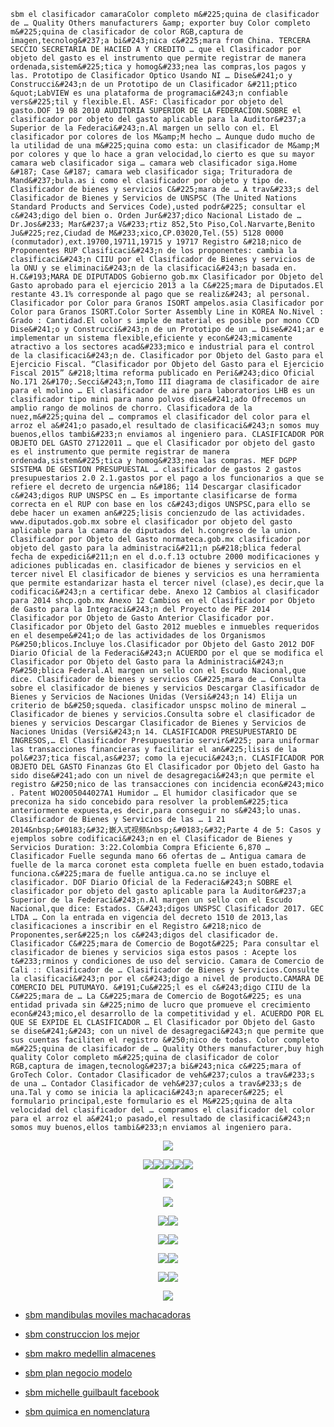 
```
sbm el clasificador camaraColor completo m&#225;quina de clasificador de … Quality Others manufacturers &amp; exporter buy Color completo m&#225;quina de clasificador de color RGB,captura de imagen,tecnolog&#237;a bi&#243;nica c&#225;mara from China. TERCERA SECCIO SECRETARIA DE HACIED A Y CREDITO … que el Clasificador por objeto del gasto es el instrumento que permite registrar de manera ordenada,sistem&#225;tica y homog&#233;nea las compras,los pagos y las. Prototipo de Clasificador Optico Usando NI … Dise&#241;o y Construcci&#243;n de un Prototipo de un Clasificador &#211;ptico &quot;LabVIEW es una plataforma de programaci&#243;n confiable vers&#225;til y flexible.El. ASF: Clasificador por objeto del gasto.DOF 19 08 2010 AUDITORIA SUPERIOR DE LA FEDERACION.SOBRE el clasificador por objeto del gasto aplicable para la Auditor&#237;a Superior de la Federaci&#243;n.Al margen un sello con el. El clasificador por colores de los M&amp;M hecho … Aunque dudo mucho de la utilidad de una m&#225;quina como esta: un clasificador de M&amp;M por colores y que lo hace a gran velocidad,lo cierto es que su mayor camara web clasificador siga … camara web clasificador siga.Home &#187; Case &#187; camara web clasificador siga; Trituradora de Mand&#237;bula.as i como el clasificador por objeto y tipo de. Clasificador de bienes y servicios C&#225;mara de … A trav&#233;s del Clasificador de Bienes y Servicios de UNSPSC (The United Nations Standard Products and Services Code),usted podr&#225; consultar el c&#243;digo del bien o. Orden Jur&#237;dico Nacional Listado de … Dr.Jos&#233; Mar&#237;a V&#233;rtiz 852,5to Piso,Col.Narvarte,Benito Ju&#225;rez,Ciudad de M&#233;xico,CP.03020,Tel.(55) 5128 0000 (conmutador),ext.19700,19711,19715 y 19717 Registro &#218;nico de Proponentes RUP Clasificaci&#243;n de los proponentes: cambia la clasificaci&#243;n CIIU por el Clasificador de Bienes y servicios de la ONU y se eliminaci&#243;n de la clasificaci&#243;n basada en. H.C&#193;MARA DE DIPUTADOS Gobierno gob.mx Clasificador por Objeto del Gasto aprobado para el ejercicio 2013 a la C&#225;mara de Diputados.El restante 43.1% corresponde al pago que se realiz&#243; al personal. Clasificador por Color para Granos ISORT ampelos.asia Clasificador por Color para Granos ISORT.Color Sorter Assembly Line in KOREA No.Nivel : Grado : Cantidad.El color s imple de material es posible por mono CCD Dise&#241;o y Construcci&#243;n de un Prototipo de un … Dise&#241;ar e implementar un sistema flexible,eficiente y econ&#243;micamente atractivo a los sectores acad&#233;mico e industrial para el control de la clasificaci&#243;n de. Clasificador por Objeto del Gasto para el Ejercicio Fiscal. “Clasificador por Objeto del Gasto para el Ejercicio Fiscal 2015” &#218;ltima reforma publicado en Peri&#243;dico Oficial No.171 2&#170;.Secci&#243;n,Tomo III diagrama de clasificador de aire para el molino … El clasificador de aire para laboratorios LHB es un clasificador tipo mini para nano polvos dise&#241;ado Ofrecemos un amplio rango de molinos de chorro. Clasificadora de la nuez,m&#225;quina del … compramos el clasificador del color para el arroz el a&#241;o pasado,el resultado de clasificaci&#243;n somos muy buenos,ellos tambi&#233;n enviamos al ingeniero para. CLASIFICADOR POR OBJETO DEL GASTO 27122011 … que el Clasificador por objeto del gasto es el instrumento que permite registrar de manera ordenada,sistem&#225;tica y homog&#233;nea las compras. MEF DGPP SISTEMA DE GESTION PRESUPUESTAL … clasificador de gastos 2 gastos presupuestarios 2.0 2.1.gastos por el pago a los funcionarios a que se refiere el decreto de urgencia n&#186; 114 Descargar clasificador c&#243;digos RUP UNSPSC en … Es importante clasificarse de forma correcta en el RUP con base en los c&#243;digos UNSPSC,para ello se debe hacer un examen an&#225;lisis concienzudo de las actividades. www.diputados.gob.mx sobre el clasificador por objeto del gasto aplicable para la camara de diputados del h.congreso de la union. Clasificador por Objeto del Gasto normateca.gob.mx clasificador por objeto del gasto para la administraci&#211;n p&#218;blica federal fecha de expedici&#211;n en el d.o.f.13 octubre 2000 modificaciones y adiciones publicadas en. clasificador de bienes y servicios en el tercer nivel El clasificador de bienes y servicios es una herramienta que permite estandarizar hasta el tercer nivel (clase),es decir,que la codificaci&#243;n a certificar debe. Anexo 12 Cambios al clasificador para 2014 shcp.gob.mx Anexo 12 Cambios en el Clasificador por Objeto de Gasto para la Integraci&#243;n del Proyecto de PEF 2014 Clasificador por Objeto de Gasto Anterior Clasificador por. Clasificador por Objeto del Gasto 2012 muebles e inmuebles requeridos en el desempe&#241;o de las actividades de los Organismos P&#250;blicos.Incluye los.Clasificador por Objeto del Gasto 2012 DOF Diario Oficial de la Federaci&#243;n ACUERDO por el que se modifica el Clasificador por Objeto del Gasto para la Administraci&#243;n P&#250;blica Federal.Al margen un sello con el Escudo Nacional,que dice. Clasificador de bienes y servicios C&#225;mara de … Consulta sobre el clasificador de bienes y servicios Descargar Clasificador de Bienes y Servicios de Naciones Unidas (Versi&#243;n 14) Elija un criterio de b&#250;squeda. clasificador unspsc molino de mineral … Clasificador de bienes y servicios.Consulta sobre el clasificador de bienes y servicios Descargar Clasificador de Bienes y Servicios de Naciones Unidas (Versi&#243;n 14. CLASIFICADOR PRESUPUESTARIO DE INGRESOS,… El Clasificador Presupuestario servir&#225; para uniformar las transacciones financieras y facilitar el an&#225;lisis de la pol&#237;tica fiscal,as&#237; como la ejecuci&#243;n. CLASIFICADOR POR OBJETO DEL GASTO Finanzas Gto El Clasificador por Objeto del Gasto ha sido dise&#241;ado con un nivel de desagregaci&#243;n que permite el registro &#250;nico de las transacciones con incidencia econ&#243;mico . Patent WO2005044027A1 Humidor … El humidor clasificador que se preconiza ha sido concebido para resolver la problem&#225;tica anteriormente expuesta,es decir,para conseguir no s&#243;lo unas. Clasificador de Bienes y Servicios de las … 1 21 2014&nbsp;&#0183;&#32;嵌入式视频&nbsp;&#0183;&#32;Parte 4 de 5: Casos y ejemplos sobre codificaci&#243;n en el Clasificador de Bienes y Servicios Duration: 3:22.Colombia Compra Eficiente 6,870 … Clasificador Fuelle segunda mano 66 ofertas de … Antigua camara de fuelle de la marca coronet esta completa fuelle en buen estado,todavia funciona.c&#225;mara de fuelle antigua.ca.no se incluye el clasificador. DOF Diario Oficial de la Federaci&#243;n SOBRE el clasificador por objeto del gasto aplicable para la Auditor&#237;a Superior de la Federaci&#243;n.Al margen un sello con el Escudo Nacional,que dice: Estados. C&#243;digos UNSPSC Clasificador 2017. GEC LTDA … Con la entrada en vigencia del decreto 1510 de 2013,las clasificaciones a inscribir en el Registro &#218;nico de Proponentes,ser&#225;n los c&#243;digos del clasificador de. Clasificador C&#225;mara de Comercio de Bogot&#225; Para consultar el clasificador de bienes y servicios siga estos pasos : Acepte los t&#233;rminos y condiciones de uso del servicio. Camara de Comercio de Cali :: Clasificador de … Clasificador de Bienes y Servicios.Consulte la clasificaci&#243;n por el c&#243;digo a nivel de producto.CAMARA DE COMERCIO DEL PUTUMAYO. &#191;Cu&#225;l es el c&#243;digo CIIU de la C&#225;mara de … La C&#225;mara de Comercio de Bogot&#225; es una entidad privada sin &#225;nimo de lucro que promueve el crecimiento econ&#243;mico,el desarrollo de la competitividad y el. ACUERDO POR EL QUE SE EXPIDE EL CLASIFICADOR … El Clasificador por Objeto del Gasto se dise&#241;&#243; con un nivel de desagregaci&#243;n que permite que sus cuentas faciliten el registro &#250;nico de todas. Color completo m&#225;quina de clasificador de … Quality Others manufacturer,buy high quality Color completo m&#225;quina de clasificador de color RGB,captura de imagen,tecnolog&#237;a bi&#243;nica c&#225;mara of GroTech Color. Contador Clasificador de veh&#237;culos a trav&#233;s de una … Contador Clasificador de veh&#237;culos a trav&#233;s de una.Tal y como se inicia la aplicaci&#243;n aparecer&#225; el formulario principal,este formulario es el M&#225;quina de alta velocidad del clasificador del … compramos el clasificador del color para el arroz el a&#241;o pasado,el resultado de clasificaci&#243;n somos muy buenos,ellos tambi&#233;n enviamos al ingeniero para. 
```

<div align="center">

<a href="https://es-crusher.shibang-china.com/github&k=sbm+el+clasificador+camara"><img src="https://static.shibang-china.com/es/crusher/logo.jpg"></a>

<a href="https://es-crusher.shibang-china.com/github&k=sbm+el+clasificador+camara"><img src="https://static.shibang-china.com/es/crusher/index.jpg"></a><a href="https://es-crusher.shibang-china.com/material.htmlgithub&k=sbm+el+clasificador+camara"><img src="https://static.shibang-china.com/es/crusher/material.jpg"></a><a href="https://es-crusher.shibang-china.com/application.htmlgithub&k=sbm+el+clasificador+camara"><img src="https://static.shibang-china.com/es/crusher/application.jpg"></a><a href="https://es-crusher.shibang-china.com/aboutus.htmlgithub&k=sbm+el+clasificador+camara"><img src="https://static.shibang-china.com/es/crusher/aboutus.jpg"></a><a href="https://es-crusher.shibang-china.com/contact.htmlgithub&k=sbm+el+clasificador+camara"><img src="https://static.shibang-china.com/es/crusher/contact.jpg"></a>

<a href="https://es-crusher.shibang-china.com/github&k=sbm+el+clasificador+camara"><img src="https://static.shibang-china.com/es/crusher/banner.jpg"></a>

<a href="https://swt.shibang-china.com/github&k=sbm+el+clasificador+camara"><img src="https://static.shibang-china.com/es/crusher/text.jpg"></a>

<a href="https://swt.shibang-china.com/github&k=sbm+el+clasificador+camara"><img src="https://static.shibang-china.com/es/crusher/chat.jpg"></a><a href="https://es-crusher.shibang-china.com/contact.htmlgithub&k=sbm+el+clasificador+camara"><img src="https://static.shibang-china.com/es/crusher/message.jpg"></a>

<a href="https://es-crusher.shibang-china.com/products/pe.htmlgithub&k=sbm+el+clasificador+camara"><img src="https://static.shibang-china.com/es/crusher/pe.jpg"></a><a href="https://es-crusher.shibang-china.com/products/pf.htmlgithub&k=sbm+el+clasificador+camara"><img src="https://static.shibang-china.com/es/crusher/pf.jpg"></a>

<a href="https://es-crusher.shibang-china.com/products/hpt.htmlgithub&k=sbm+el+clasificador+camara"><img src="https://static.shibang-china.com/es/crusher/hpt.jpg"></a><a href="https://es-crusher.shibang-china.com/products/vsi.htmlgithub&k=sbm+el+clasificador+camara"><img src="https://static.shibang-china.com/es/crusher/vsi.jpg"></a>

<a href="https://es-crusher.shibang-china.com/products/klv.htmlgithub&k=sbm+el+clasificador+camara"><img src="https://static.shibang-china.com/es/crusher/klv.jpg"></a><a href="https://es-crusher.shibang-china.com/products/portable.htmlgithub&k=sbm+el+clasificador+camara"><img src="https://static.shibang-china.com/es/crusher/portable.jpg"></a>

<a href="https://swt.shibang-china.com/github&k=sbm+el+clasificador+camara"><img src="https://static.shibang-china.com/es/crusher/case.jpg"></a>

</div>


* [sbm mandibulas moviles machacadoras](sbm%20mandibulas%20moviles%20machacadoras.md)

* [sbm construccion los mejor](sbm%20construccion%20los%20mejor.md)

* [sbm makro medellin almacenes](sbm%20makro%20medellin%20almacenes.md)

* [sbm plan negocio modelo](sbm%20plan%20negocio%20modelo.md)

* [sbm michelle guilbault facebook](sbm%20michelle%20guilbault%20facebook.md)

* [sbm quimica en nomenclatura](sbm%20quimica%20en%20nomenclatura.md)